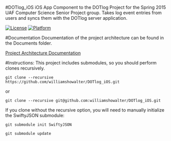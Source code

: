 #DOTlog_iOS
iOS App Component to the DOTlog Project for the Spring 2015 UAF Computer Science Senior Project group.
Takes log event entries from users and syncs them with the DOTlog server application.

[![License](https://img.shields.io/:License-MIT-blue.svg)](http://dotlog.mit-license.org)
[![Platform](https://img.shields.io/:Platform-iOS-lightgrey.svg)](https://github.com/williamshowalter/DOTlog_iOS)

#Documentation
Documentation of the project architecture can be found in the Documents folder.

[Project Architecture Documentation](https://github.com/williamshowalter/DOTlog_iOS/blob/master/Documentation/Project_Architecture_Documentation.md)

#Instructions:
This project includes submodules, so you should perform clones recursively.

`git clone --recursive https://github.com/williamshowalter/DOTlog_iOS.git`

or

`git clone --recursive git@github.com:williamshowalter/DOTlog_iOS.git`

If you clone without the recursive option, you will need to manually initialize the SwiftyJSON submodule:

`git submodule init SwiftyJSON`

`git submodule update`
